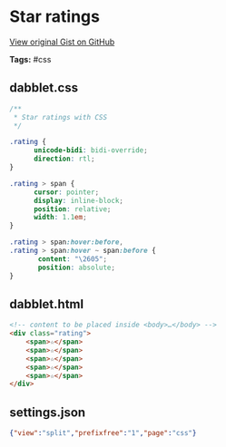 # Star ratings 

[View original Gist on GitHub](https://gist.github.com/Integralist/1834760)

**Tags:** #css

## dabblet.css

```css
/**
 * Star ratings with CSS
 */

.rating {
	  unicode-bidi: bidi-override;
	  direction: rtl;
}

.rating > span {
	  cursor: pointer;
	  display: inline-block;
	  position: relative;
	  width: 1.1em;
}

.rating > span:hover:before,
.rating > span:hover ~ span:before {
	   content: "\2605";
	   position: absolute;
}

```

## dabblet.html

```html
<!-- content to be placed inside <body>…</body> -->
<div class="rating">
	<span>☆</span>
	<span>☆</span>
	<span>☆</span>
	<span>☆</span>
	<span>☆</span>
</div>

```

## settings.json

```json
{"view":"split","prefixfree":"1","page":"css"}
```

